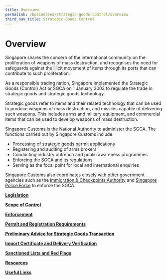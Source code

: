 ```yaml
---
title: Overview
permalink: /businesses/strategic-goods-control/overview
third_nav_title: Strategic Goods Control
---
```


# Overview

Singapore shares the concern of the international community on the proliferation of weapons of mass destruction, and recognises the need for safeguards against the illicit movement of items through its ports that can contribute to such proliferation.

As a responsible trading nation, Singapore implemented the Strategic Goods (Control) Act or SGCA on 1 January 2003 to regulate the trade in strategic goods and strategic goods technology.

Strategic goods refer to items and their related technology that can be used to produce weapons of mass destruction, and missiles capable of delivering such weapons. This includes arms and military equipment, and commercial items that can be used to develop weapons of mass destruction.

Singapore Customs is the National Authority to administer the SGCA. The functions carried out by Singapore Customs include:

-   Processing of strategic goods permit applications
-   Registering and auditing of arms brokers
-   Conducting industry outreach and public awareness programmes
-   Enforcing the SGCA and its regulations
-   Serving as the focal point for local and international enquiries


Singapore Customs also coordinates closely with other government agencies such as the  [Immigration & Checkpoints Authority](http://www.ica.gov.sg/)  and  [Singapore Police Force](http://www.spf.gov.sg/)  to enforce the SGCA.

**[Legislation](https://singapore-customs-staging.netlify.app/businesses/strategic-goods-control/legislation)**

**[Scope of Control](https://singapore-customs-staging.netlify.app/businesses/strategic-goods-control/scope-of-control)**

**[Enforcement](https://singapore-customs-staging.netlify.app/businesses/strategic-goods-control/enforcement)**

**[Permit and Registration Requirements](https://singapore-customs-staging.netlify.app/businesses/strategic-goods-control/permit-and-registration-requirements)**

**[Preliminary Advice for Strategic Goods Transaction](https://singapore-customs-staging.netlify.app/businesses/strategic-goods-control/permit-and-registration-requirements/preliminary-advice-for-strategic-goods-transaction)**

**[Import Certificate and Delivery Verification](https://singapore-customs-staging.netlify.app/businesses/strategic-goods-control/import-certificate-and-delivery-verification)**

**[Sanctioned Lists and Red Flags](https://singapore-customs-staging.netlify.app/businesses/strategic-goods-control/sanctioned-lists-and-red-flags)**

**[Resources](https://singapore-customs-staging.netlify.app/businesses/strategic-goods-control/resources)**

**[Useful Links](https://singapore-customs-staging.netlify.app/businesses/strategic-goods-control/useful-links)**
